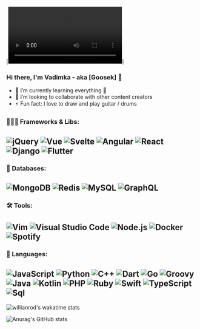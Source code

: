 [![Header](https://github.com/Vadimkkka/Vadimkkka/blob/main/assets/header.mp4)]

### Hi there, I'm Vadimka - aka [Goosek] 👋

- 🌱 I’m currently learning everything 🤣
- 👯 I’m looking to collaborate with other content creators
- ⚡ Fun fact: I love to draw and play guitar / drums

### 👨🏻‍💻 Frameworks & Libs:
![jQuery](https://img.shields.io/badge/-jQuery-24292F?style=for-the-badge&logo=jQuery&logoColor=0769AD)
![Vue](https://img.shields.io/badge/-Vue-24292F?style=for-the-badge&logo=Vue.js&logoColor=4FC08D)
![Svelte](https://img.shields.io/badge/-Svelte-24292F?style=for-the-badge&logo=Svelte&logoColor=FF3E00)
![Angular](https://img.shields.io/badge/-Angular-24292F?style=for-the-badge&logo=Angular&logoColor=DD0031)
![React](https://img.shields.io/badge/-React-24292F?style=for-the-badge&logo=React&logoColor=61DAFB)
![Django](https://img.shields.io/badge/-Django-24292F?style=for-the-badge&logo=Django&logoColor=41B286)
![Flutter](https://img.shields.io/badge/-Flutter-24292F?style=for-the-badge&logo=flutter&logoColor=47C5FB)
---
### 💾 Databases:
![MongoDB](https://img.shields.io/badge/-MongoDB-24292F?style=for-the-badge&logo=MongoDB&logoColor=47A248)
![Redis](https://img.shields.io/badge/-Redis-24292F?style=for-the-badge&logo=Redis&logoColor=DC382D)
![MySQL](https://img.shields.io/badge/-MySQL-24292F?style=for-the-badge&logo=MySQL&logoColor=4479A1)
![GraphQL](https://img.shields.io/badge/-GraphQL-24292F?style=for-the-badge&logo=GraphQL&logoColor=E434AA)
---
### 🛠 Tools:
![Vim](https://img.shields.io/badge/-Vim-24292F?style=for-the-badge&logo=Vim&logoColor=019733)
![Visual Studio Code](https://img.shields.io/badge/-VScode-24292F?style=for-the-badge&logo=VisualStudioCode&logoColor=007ACC)
![Node.js](https://img.shields.io/badge/-Node.js-24292F?style=for-the-badge&logo=Node.js&logoColor=339933)
![Docker](https://img.shields.io/badge/-Docker-24292F?style=for-the-badge&logo=Docker&logoColor=2496ED)
![Spotify](https://img.shields.io/badge/-Spotify-24292F?style=for-the-badge&logo=Spotify&logoColor=1DB954)
---
### 👅 Languages:
![JavaScript](https://img.shields.io/badge/-JavaScript-24292F?style=for-the-badge&logo=JavaScript&logoColor=F7DF1E)
![Python](https://img.shields.io/badge/-Python-24292F?style=for-the-badge&logo=python&logoColor=3776AB)
![C++](https://img.shields.io/badge/-C++-24292F?style=for-the-badge&logo=C%2b%2b&logoColor=00599C)
![Dart](https://img.shields.io/badge/-Dart-24292F?style=for-the-badge&logo=dart&logoColor=097CDB)
![Go](https://img.shields.io/badge/-Go-24292F?style=for-the-badge&logo=go&logoColor=00ADD8)
![Groovy](https://img.shields.io/badge/-Groovy-24292F?style=for-the-badge&logo=ApacheGroovy&logoColor=4298B8)
![Java](https://img.shields.io/badge/-Java-24292F?style=for-the-badge&logo=Java&logoColor=007396)
![Kotlin](https://img.shields.io/badge/-Kotlin-24292F?style=for-the-badge&logo=Kotlin&logoColor=0095D5)
![PHP](https://img.shields.io/badge/-PHP-24292F?style=for-the-badge&logo=PHP&logoColor=777BB4)
![Ruby](https://img.shields.io/badge/-Ruby-24292F?style=for-the-badge&logo=Ruby&logoColor=CC342D)
![Swift](https://img.shields.io/badge/-Swift-24292F?style=for-the-badge&logo=Swift&logoColor=FA7343)
![TypeScript](https://img.shields.io/badge/-TypeScript-24292F?style=for-the-badge&logo=TypeScript&logoColor=3178C6)
![Sql](https://img.shields.io/badge/-Sql-24292F?style=for-the-badge&logo=mysql&logoColor=00648B)
---
![willianrod's wakatime stats](https://github-readme-stats.vercel.app/api/wakatime?username=Goosveridze&show_icons=true&theme=onedark&hide_border=true&bg_color=24292F&border_radius=6)

![Anurag's GitHub stats](https://github-readme-stats.vercel.app/api?username=Vadimkkka&show_icons=true&theme=onedark&hide_border=true&bg_color=24292F&border_radius=6)

